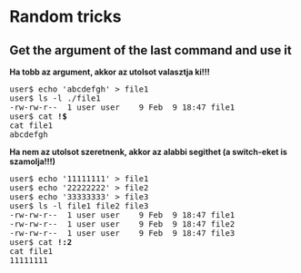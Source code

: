 # Random tricks
## Get the argument of the last command and use it
**Ha tobb az argument, akkor az utolsot valasztja ki!!!**
<pre>
user$ echo 'abcdefgh' > file1
user$ ls -l ./file1
-rw-rw-r--  1 user user    9 Feb  9 18:47 file1
user$ cat <b>!$</b>
cat file1
abcdefgh
</pre>
**Ha nem az utolsot szeretnenk, akkor az alabbi segithet (a switch-eket is szamolja!!!)**
<pre>
user$ echo '11111111' > file1
user$ echo '22222222' > file2
user$ echo '33333333' > file3
user$ ls -l file1 file2 file3
-rw-rw-r--  1 user user    9 Feb  9 18:47 file1
-rw-rw-r--  1 user user    9 Feb  9 18:47 file2
-rw-rw-r--  1 user user    9 Feb  9 18:47 file3
user$ cat <b>!:2</b>
cat file1
11111111
</pre>
